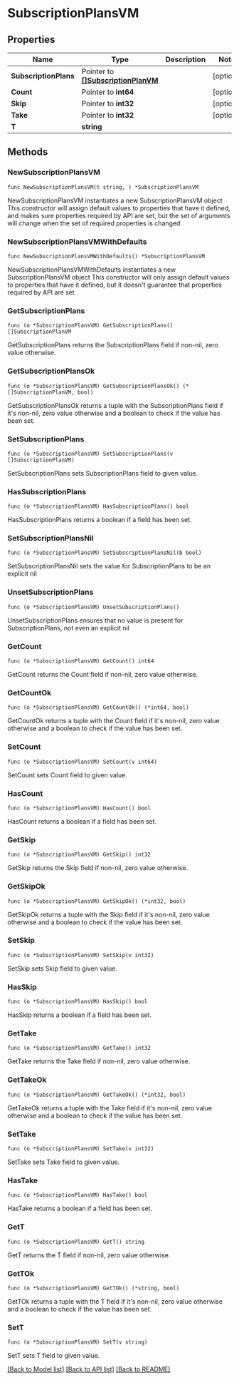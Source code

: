 # SubscriptionPlansVM

## Properties

Name | Type | Description | Notes
------------ | ------------- | ------------- | -------------
**SubscriptionPlans** | Pointer to [**[]SubscriptionPlanVM**](SubscriptionPlanVM.md) |  | [optional] 
**Count** | Pointer to **int64** |  | [optional] 
**Skip** | Pointer to **int32** |  | [optional] 
**Take** | Pointer to **int32** |  | [optional] 
**T** | **string** |  | 

## Methods

### NewSubscriptionPlansVM

`func NewSubscriptionPlansVM(t string, ) *SubscriptionPlansVM`

NewSubscriptionPlansVM instantiates a new SubscriptionPlansVM object
This constructor will assign default values to properties that have it defined,
and makes sure properties required by API are set, but the set of arguments
will change when the set of required properties is changed

### NewSubscriptionPlansVMWithDefaults

`func NewSubscriptionPlansVMWithDefaults() *SubscriptionPlansVM`

NewSubscriptionPlansVMWithDefaults instantiates a new SubscriptionPlansVM object
This constructor will only assign default values to properties that have it defined,
but it doesn't guarantee that properties required by API are set

### GetSubscriptionPlans

`func (o *SubscriptionPlansVM) GetSubscriptionPlans() []SubscriptionPlanVM`

GetSubscriptionPlans returns the SubscriptionPlans field if non-nil, zero value otherwise.

### GetSubscriptionPlansOk

`func (o *SubscriptionPlansVM) GetSubscriptionPlansOk() (*[]SubscriptionPlanVM, bool)`

GetSubscriptionPlansOk returns a tuple with the SubscriptionPlans field if it's non-nil, zero value otherwise
and a boolean to check if the value has been set.

### SetSubscriptionPlans

`func (o *SubscriptionPlansVM) SetSubscriptionPlans(v []SubscriptionPlanVM)`

SetSubscriptionPlans sets SubscriptionPlans field to given value.

### HasSubscriptionPlans

`func (o *SubscriptionPlansVM) HasSubscriptionPlans() bool`

HasSubscriptionPlans returns a boolean if a field has been set.

### SetSubscriptionPlansNil

`func (o *SubscriptionPlansVM) SetSubscriptionPlansNil(b bool)`

 SetSubscriptionPlansNil sets the value for SubscriptionPlans to be an explicit nil

### UnsetSubscriptionPlans
`func (o *SubscriptionPlansVM) UnsetSubscriptionPlans()`

UnsetSubscriptionPlans ensures that no value is present for SubscriptionPlans, not even an explicit nil
### GetCount

`func (o *SubscriptionPlansVM) GetCount() int64`

GetCount returns the Count field if non-nil, zero value otherwise.

### GetCountOk

`func (o *SubscriptionPlansVM) GetCountOk() (*int64, bool)`

GetCountOk returns a tuple with the Count field if it's non-nil, zero value otherwise
and a boolean to check if the value has been set.

### SetCount

`func (o *SubscriptionPlansVM) SetCount(v int64)`

SetCount sets Count field to given value.

### HasCount

`func (o *SubscriptionPlansVM) HasCount() bool`

HasCount returns a boolean if a field has been set.

### GetSkip

`func (o *SubscriptionPlansVM) GetSkip() int32`

GetSkip returns the Skip field if non-nil, zero value otherwise.

### GetSkipOk

`func (o *SubscriptionPlansVM) GetSkipOk() (*int32, bool)`

GetSkipOk returns a tuple with the Skip field if it's non-nil, zero value otherwise
and a boolean to check if the value has been set.

### SetSkip

`func (o *SubscriptionPlansVM) SetSkip(v int32)`

SetSkip sets Skip field to given value.

### HasSkip

`func (o *SubscriptionPlansVM) HasSkip() bool`

HasSkip returns a boolean if a field has been set.

### GetTake

`func (o *SubscriptionPlansVM) GetTake() int32`

GetTake returns the Take field if non-nil, zero value otherwise.

### GetTakeOk

`func (o *SubscriptionPlansVM) GetTakeOk() (*int32, bool)`

GetTakeOk returns a tuple with the Take field if it's non-nil, zero value otherwise
and a boolean to check if the value has been set.

### SetTake

`func (o *SubscriptionPlansVM) SetTake(v int32)`

SetTake sets Take field to given value.

### HasTake

`func (o *SubscriptionPlansVM) HasTake() bool`

HasTake returns a boolean if a field has been set.

### GetT

`func (o *SubscriptionPlansVM) GetT() string`

GetT returns the T field if non-nil, zero value otherwise.

### GetTOk

`func (o *SubscriptionPlansVM) GetTOk() (*string, bool)`

GetTOk returns a tuple with the T field if it's non-nil, zero value otherwise
and a boolean to check if the value has been set.

### SetT

`func (o *SubscriptionPlansVM) SetT(v string)`

SetT sets T field to given value.



[[Back to Model list]](../README.md#documentation-for-models) [[Back to API list]](../README.md#documentation-for-api-endpoints) [[Back to README]](../README.md)


